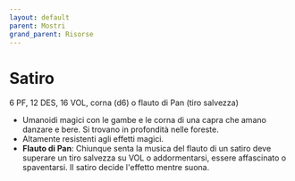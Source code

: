 ```yaml
---
layout: default
parent: Mostri
grand_parent: Risorse
---
```


# Satiro

6 PF, 12 DES, 16 VOL, corna (d6) o flauto di Pan (tiro salvezza)

- Umanoidi magici con le gambe e le corna di una capra che amano danzare e bere. Si trovano in profondità nelle foreste.
- Altamente resistenti agli effetti magici.
- **Flauto di Pan**: Chiunque senta la musica del flauto di un satiro deve superare un tiro salvezza su VOL o addormentarsi, essere affascinato o spaventarsi. Il satiro decide l'effetto mentre suona.